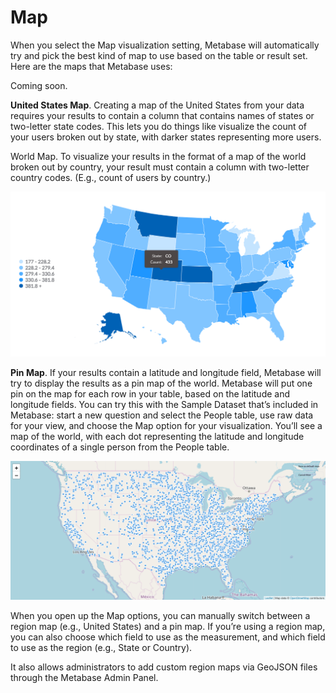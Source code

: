 # Map

When you select the Map visualization setting, Metabase will automatically try and pick the best kind of map to use based on the table or result set. Here are the maps that Metabase uses:

Coming soon.

**United States Map**. Creating a map of the United States from your data requires your results to contain a column that contains names of states or two-letter state codes. This lets you do things like visualize the count of your users broken out by state, with darker states representing more users.&#x20;



World Map. To visualize your results in the format of a map of the world broken out by country, your result must contain a column with two-letter country codes. (E.g., count of users by country.)

![](<../../.gitbook/assets/image (18).png>)

**Pin Map**. If your results contain a latitude and longitude field, Metabase will try to display the results as a pin map of the world. Metabase will put one pin on the map for each row in your table, based on the latitude and longitude fields. You can try this with the Sample Dataset that’s included in Metabase: start a new question and select the People table, use raw data for your view, and choose the Map option for your visualization. You’ll see a map of the world, with each dot representing the latitude and longitude coordinates of a single person from the People table.

![](<../../.gitbook/assets/image (19).png>)

When you open up the Map options, you can manually switch between a region map (e.g., United States) and a pin map. If you’re using a region map, you can also choose which field to use as the measurement, and which field to use as the region (e.g., State or Country).

It also allows administrators to add custom region maps via GeoJSON files through the Metabase Admin Panel.
